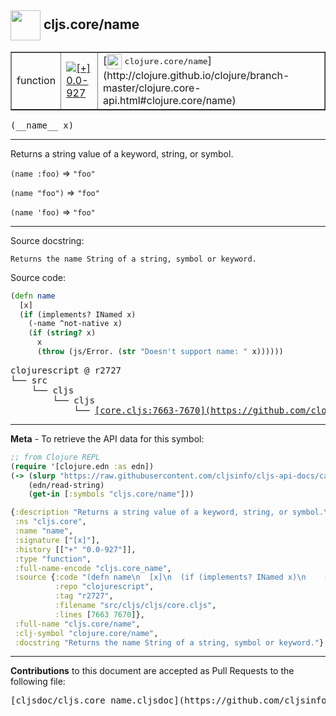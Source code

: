 ## <img width="48px" valign="middle" src="http://i.imgur.com/Hi20huC.png"> cljs.core/name

 <table border="1">
<tr>

<td>function</td>
<td><a href="https://github.com/cljsinfo/cljs-api-docs/tree/0.0-927"><img valign="middle" alt="[+] 0.0-927" src="https://img.shields.io/badge/+-0.0--927-lightgrey.svg"></a> </td>
<td>
[<img height="24px" valign="middle" src="http://i.imgur.com/1GjPKvB.png"> <samp>clojure.core/name</samp>](http://clojure.github.io/clojure/branch-master/clojure.core-api.html#clojure.core/name)
</td>
</tr>
</table>

 <samp>
(__name__ x)<br>
</samp>

---

Returns a string value of a keyword, string, or symbol.

`(name :foo)` => `"foo"`

`(name "foo")` => `"foo"`

`(name 'foo)` => `"foo"`

---



Source docstring:

```
Returns the name String of a string, symbol or keyword.
```

Source code:

```clj
(defn name
  [x]
  (if (implements? INamed x)
    (-name ^not-native x)
    (if (string? x)
      x
      (throw (js/Error. (str "Doesn't support name: " x))))))
```

 <pre>
clojurescript @ r2727
└── src
    └── cljs
        └── cljs
            └── <ins>[core.cljs:7663-7670](https://github.com/clojure/clojurescript/blob/r2727/src/cljs/cljs/core.cljs#L7663-L7670)</ins>
</pre>


---

__Meta__ - To retrieve the API data for this symbol:

```clj
;; from Clojure REPL
(require '[clojure.edn :as edn])
(-> (slurp "https://raw.githubusercontent.com/cljsinfo/cljs-api-docs/catalog/cljs-api.edn")
    (edn/read-string)
    (get-in [:symbols "cljs.core/name"]))
```

```clj
{:description "Returns a string value of a keyword, string, or symbol.\n\n`(name :foo)` => `\"foo\"`\n\n`(name \"foo\")` => `\"foo\"`\n\n`(name 'foo)` => `\"foo\"`",
 :ns "cljs.core",
 :name "name",
 :signature ["[x]"],
 :history [["+" "0.0-927"]],
 :type "function",
 :full-name-encode "cljs.core_name",
 :source {:code "(defn name\n  [x]\n  (if (implements? INamed x)\n    (-name ^not-native x)\n    (if (string? x)\n      x\n      (throw (js/Error. (str \"Doesn't support name: \" x))))))",
          :repo "clojurescript",
          :tag "r2727",
          :filename "src/cljs/cljs/core.cljs",
          :lines [7663 7670]},
 :full-name "cljs.core/name",
 :clj-symbol "clojure.core/name",
 :docstring "Returns the name String of a string, symbol or keyword."}

```

---

__Contributions__ to this document are accepted as Pull Requests to the following file:

 <pre>
[cljsdoc/cljs.core_name.cljsdoc](https://github.com/cljsinfo/cljs-api-docs/blob/master/cljsdoc/cljs.core_name.cljsdoc)
</pre>

